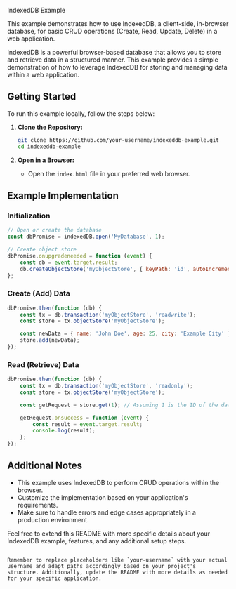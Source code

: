 
IndexedDB Example

This example demonstrates how to use IndexedDB, a client-side, in-browser database, for basic CRUD operations (Create, Read, Update, Delete) in a web application.

IndexedDB is a powerful browser-based database that allows you to store and retrieve data in a structured manner. This example provides a simple demonstration of how to leverage IndexedDB for storing and managing data within a web application.

## Getting Started

To run this example locally, follow the steps below:

1. **Clone the Repository:**
   ```bash
   git clone https://github.com/your-username/indexeddb-example.git
   cd indexeddb-example
   ```

2. **Open in a Browser:**
   - Open the `index.html` file in your preferred web browser.

## Example Implementation

### Initialization

```javascript
// Open or create the database
const dbPromise = indexedDB.open('MyDatabase', 1);

// Create object store
dbPromise.onupgradeneeded = function (event) {
    const db = event.target.result;
    db.createObjectStore('myObjectStore', { keyPath: 'id', autoIncrement: true });
};
```

### Create (Add) Data

```javascript
dbPromise.then(function (db) {
    const tx = db.transaction('myObjectStore', 'readwrite');
    const store = tx.objectStore('myObjectStore');

    const newData = { name: 'John Doe', age: 25, city: 'Example City' };
    store.add(newData);
});
```

### Read (Retrieve) Data

```javascript
dbPromise.then(function (db) {
    const tx = db.transaction('myObjectStore', 'readonly');
    const store = tx.objectStore('myObjectStore');

    const getRequest = store.get(1); // Assuming 1 is the ID of the data you want to retrieve

    getRequest.onsuccess = function (event) {
        const result = event.target.result;
        console.log(result);
    };
});
```

## Additional Notes

- This example uses IndexedDB to perform CRUD operations within the browser.
- Customize the implementation based on your application's requirements.
- Make sure to handle errors and edge cases appropriately in a production environment.

Feel free to extend this README with more specific details about your IndexedDB example, features, and any additional setup steps.
```

Remember to replace placeholders like `your-username` with your actual username and adapt paths accordingly based on your project's structure. Additionally, update the README with more details as needed for your specific application.